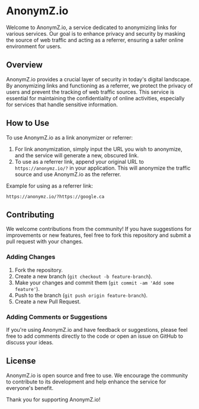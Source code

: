 # AnonymZ.io

Welcome to AnonymZ.io, a service dedicated to anonymizing links for various services. Our goal is to enhance privacy and security by masking the source of web traffic and acting as a referrer, ensuring a safer online environment for users.

## Overview

AnonymZ.io provides a crucial layer of security in today's digital landscape. By anonymizing links and functioning as a referrer, we protect the privacy of users and prevent the tracking of web traffic sources. This service is essential for maintaining the confidentiality of online activities, especially for services that handle sensitive information.

## How to Use

To use AnonymZ.io as a link anonymizer or referrer:

1. For link anonymization, simply input the URL you wish to anonymize, and the service will generate a new, obscured link.
2. To use as a referrer link, append your original URL to `https://anonymz.io/?` in your application. This will anonymize the traffic source and use AnonymZ.io as the referrer.

Example for using as a referrer link:
```
https://anonymz.io/?https://google.ca
```

## Contributing

We welcome contributions from the community! If you have suggestions for improvements or new features, feel free to fork this repository and submit a pull request with your changes.

### Adding Changes

1. Fork the repository.
2. Create a new branch (`git checkout -b feature-branch`).
3. Make your changes and commit them (`git commit -am 'Add some feature'`).
4. Push to the branch (`git push origin feature-branch`).
5. Create a new Pull Request.

### Adding Comments or Suggestions

If you're using AnonymZ.io and have feedback or suggestions, please feel free to add comments directly to the code or open an issue on GitHub to discuss your ideas.

## License

AnonymZ.io is open source and free to use. We encourage the community to contribute to its development and help enhance the service for everyone's benefit.

Thank you for supporting AnonymZ.io!

